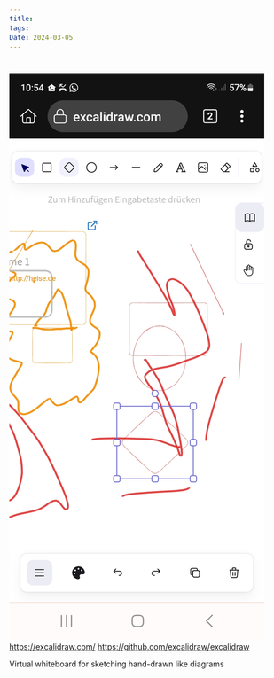 ```yaml
---
title: 
tags: 
Date: 2024-03-05
---
```


# 
![](../_asset/2024-02-25_exclalidraw_image_1.jpg)
https://excalidraw.com/
https://github.com/excalidraw/excalidraw

Virtual whiteboard for sketching hand-drawn like diagrams

